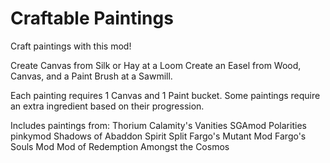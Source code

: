 # Craftable Paintings
Craft paintings with this mod!

Create Canvas from Silk or Hay at a Loom
Create an Easel from Wood, Canvas, and a Paint Brush at a Sawmill.

Each painting requires 1 Canvas and 1 Paint bucket.
Some paintings require an extra ingredient based on their progression.

Includes paintings from:
	Thorium
	Calamity's Vanities
	SGAmod
	Polarities
	pinkymod
	Shadows of Abaddon
	Spirit
	Split
	Fargo's Mutant Mod
	Fargo's Souls Mod
	Mod of Redemption
	Amongst the Cosmos